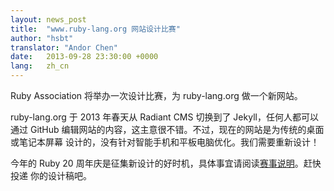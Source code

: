 ```yaml
---
layout: news_post
title:  "www.ruby-lang.org 网站设计比赛"
author: "hsbt"
translator: "Andor Chen"
date:   2013-09-28 23:30:00 +0000
lang:   zh_cn
---
```


Ruby Association 将举办一次设计比赛，为 ruby-lang.org 做一个新网站。

ruby-lang.org 于 2013 年春天从 Radiant CMS 切换到了 Jekyll，任何人都可以通过
GitHub 编辑网站的内容，这主意很不错。不过，现在的网站是为传统的桌面或笔记本屏幕
设计的，没有针对智能手机和平板电脑优化。我们需要重新设计！

今年的 Ruby 20 周年庆是征集新设计的好时机，具体事宜请阅读[赛事说明][1]。赶快投递
你的设计稿吧。

[1]: http://www.ruby.or.jp/en/news/20130924.html
